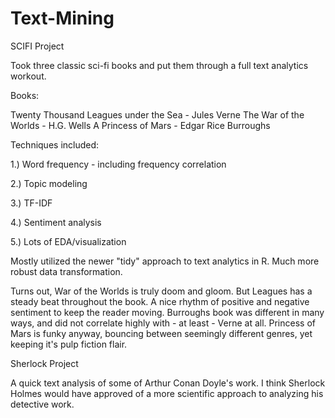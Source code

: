 # Text-Mining

SCIFI Project

Took three classic sci-fi books and put them through a full text analytics workout. 

Books:

Twenty Thousand Leagues under the Sea - Jules Verne
The War of the Worlds - H.G. Wells
A Princess of Mars - Edgar Rice Burroughs

Techniques included:

1.) Word frequency - including frequency correlation

2.) Topic modeling

3.) TF-IDF

4.) Sentiment analysis

5.) Lots of EDA/visualization

Mostly utilized the newer "tidy" approach to text analytics in R. Much more robust data transformation. 

Turns out, War of the Worlds is truly doom and gloom. But Leagues has a steady beat throughout the book. A nice rhythm of positive and negative sentiment to keep the reader moving. Burroughs book was different in many ways, and did not correlate highly with - at least - Verne at all. Princess of Mars is funky anyway, bouncing between seemingly different genres, yet keeping it's pulp fiction flair. 






Sherlock Project

A quick text analysis of some of Arthur Conan Doyle's work. I think Sherlock Holmes would have approved of a more scientific approach to analyzing his detective work. 


